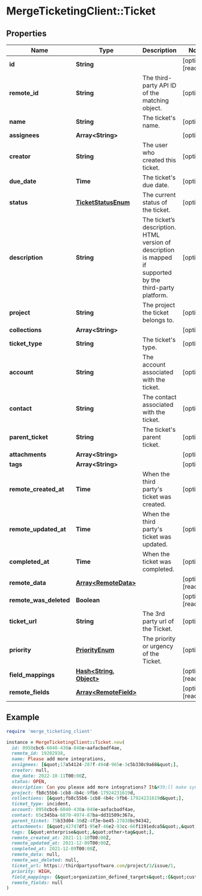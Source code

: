 # MergeTicketingClient::Ticket

## Properties

| Name                   | Type                                           | Description                                                                                               | Notes                |
| ---------------------- | ---------------------------------------------- | --------------------------------------------------------------------------------------------------------- | -------------------- |
| **id**                 | **String**                                     |                                                                                                           | [optional][readonly] |
| **remote_id**          | **String**                                     | The third-party API ID of the matching object.                                                            | [optional]           |
| **name**               | **String**                                     | The ticket&#39;s name.                                                                                    | [optional]           |
| **assignees**          | **Array&lt;String&gt;**                        |                                                                                                           | [optional]           |
| **creator**            | **String**                                     | The user who created this ticket.                                                                         | [optional]           |
| **due_date**           | **Time**                                       | The ticket&#39;s due date.                                                                                | [optional]           |
| **status**             | [**TicketStatusEnum**](TicketStatusEnum.md)    | The current status of the ticket.                                                                         | [optional]           |
| **description**        | **String**                                     | The ticket’s description. HTML version of description is mapped if supported by the third-party platform. | [optional]           |
| **project**            | **String**                                     | The project the ticket belongs to.                                                                        | [optional]           |
| **collections**        | **Array&lt;String&gt;**                        |                                                                                                           | [optional]           |
| **ticket_type**        | **String**                                     | The ticket&#39;s type.                                                                                    | [optional]           |
| **account**            | **String**                                     | The account associated with the ticket.                                                                   | [optional]           |
| **contact**            | **String**                                     | The contact associated with the ticket.                                                                   | [optional]           |
| **parent_ticket**      | **String**                                     | The ticket&#39;s parent ticket.                                                                           | [optional]           |
| **attachments**        | **Array&lt;String&gt;**                        |                                                                                                           | [optional]           |
| **tags**               | **Array&lt;String&gt;**                        |                                                                                                           | [optional]           |
| **remote_created_at**  | **Time**                                       | When the third party&#39;s ticket was created.                                                            | [optional]           |
| **remote_updated_at**  | **Time**                                       | When the third party&#39;s ticket was updated.                                                            | [optional]           |
| **completed_at**       | **Time**                                       | When the ticket was completed.                                                                            | [optional]           |
| **remote_data**        | [**Array&lt;RemoteData&gt;**](RemoteData.md)   |                                                                                                           | [optional][readonly] |
| **remote_was_deleted** | **Boolean**                                    |                                                                                                           | [optional][readonly] |
| **ticket_url**         | **String**                                     | The 3rd party url of the Ticket.                                                                          | [optional]           |
| **priority**           | [**PriorityEnum**](PriorityEnum.md)            | The priority or urgency of the Ticket.                                                                    | [optional]           |
| **field_mappings**     | [**Hash&lt;String, Object&gt;**](Object.md)    |                                                                                                           | [optional][readonly] |
| **remote_fields**      | [**Array&lt;RemoteField&gt;**](RemoteField.md) |                                                                                                           | [optional][readonly] |

## Example

```ruby
require 'merge_ticketing_client'

instance = MergeTicketingClient::Ticket.new(
  id: 0958cbc6-6040-430a-848e-aafacbadf4ae,
  remote_id: 19202938,
  name: Please add more integrations,
  assignees: [&quot;17a54124-287f-494d-965e-3c5b330c9a68&quot;],
  creator: null,
  due_date: 2022-10-11T00:00Z,
  status: OPEN,
  description: Can you please add more integrations? It&#39;ll make syncing data much easier!,
  project: fb8c55b6-1cb8-4b4c-9fb6-17924231619d,
  collections: [&quot;fb8c55b6-1cb8-4b4c-9fb6-17924231619d&quot;],
  ticket_type: incident,
  account: 0958cbc6-6040-430a-848e-aafacbadf4ae,
  contact: 65c345ba-6870-4974-87ba-dd31509c367a,
  parent_ticket: 75b33d04-30d2-4f3e-be45-27838bc94342,
  attachments: [&quot;42747df1-95e7-46e2-93cc-66f1191edca5&quot;,&quot;92f972d0-2526-434b-9409-4c3b468e08f0&quot;],
  tags: [&quot;enterprise&quot;,&quot;other-tag&quot;],
  remote_created_at: 2021-11-10T00:00Z,
  remote_updated_at: 2021-12-09T00:00Z,
  completed_at: 2021-12-09T00:00Z,
  remote_data: null,
  remote_was_deleted: null,
  ticket_url: https://thirdpartysoftware.com/project/3/issue/1,
  priority: HIGH,
  field_mappings: {&quot;organization_defined_targets&quot;:{&quot;custom_key&quot;:&quot;custom_value&quot;},&quot;linked_account_defined_targets&quot;:{&quot;custom_key&quot;:&quot;custom_value&quot;}},
  remote_fields: null
)
```
